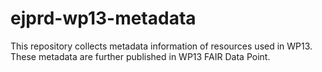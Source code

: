 # ejprd-wp13-metadata
This repository collects metadata information of resources used in WP13. These metadata are further published in WP13 FAIR Data Point. 
